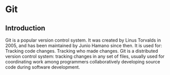 # Git
## Introduction
Git is a popular version control system. It was created by Linus Torvalds in 2005, and has been maintained by Junio Hamano since then. It is used for: Tracking code changes. Tracking who made changes.
Git  is a distributed version control system: tracking changes in any set of files, usually used for coordinating work among programmers collaboratively developing source code during software development.
